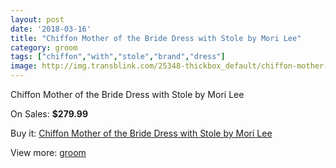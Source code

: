 ```yaml
---
layout: post
date: '2018-03-16'
title: "Chiffon Mother of the Bride Dress with Stole by Mori Lee"
category: groom
tags: ["chiffon","with","stole","brand","dress"]
image: http://img.transblink.com/25348-thickbox_default/chiffon-mother-of-the-bride-dress-with-stole-by-mori-lee.jpg
---
```

Chiffon Mother of the Bride Dress with Stole by Mori Lee

On Sales: **$279.99**
<a href="https://www.transblink.com/en/groom/7985-chiffon-mother-of-the-bride-dress-with-stole-by-mori-lee.html"><amp-img layout="responsive" width="600" height="600" src="//img.transblink.com/25348-thickbox_default/chiffon-mother-of-the-bride-dress-with-stole-by-mori-lee.jpg" alt="Chiffon Mother of the Bride Dress with Stole by Mori Lee 0" /></a>
<a href="https://www.transblink.com/en/groom/7985-chiffon-mother-of-the-bride-dress-with-stole-by-mori-lee.html"><amp-img layout="responsive" width="600" height="600" src="//img.transblink.com/25350-thickbox_default/chiffon-mother-of-the-bride-dress-with-stole-by-mori-lee.jpg" alt="Chiffon Mother of the Bride Dress with Stole by Mori Lee 1" /></a>
<a href="https://www.transblink.com/en/groom/7985-chiffon-mother-of-the-bride-dress-with-stole-by-mori-lee.html"><amp-img layout="responsive" width="600" height="600" src="//img.transblink.com/25349-thickbox_default/chiffon-mother-of-the-bride-dress-with-stole-by-mori-lee.jpg" alt="Chiffon Mother of the Bride Dress with Stole by Mori Lee 2" /></a>

Buy it: [Chiffon Mother of the Bride Dress with Stole by Mori Lee](https://www.transblink.com/en/groom/7985-chiffon-mother-of-the-bride-dress-with-stole-by-mori-lee.html "Chiffon Mother of the Bride Dress with Stole by Mori Lee")

View more: [groom](https://www.transblink.com/en/61-groom "groom")
